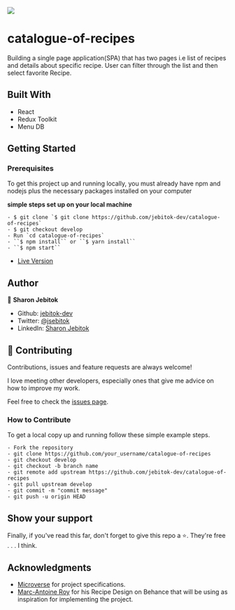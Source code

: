 ![](https://img.shields.io/badge/Microverse-blueviolet)

# catalogue-of-recipes
Building a single page application(SPA) that has two pages i.e list of recipes and details about specific recipe. User can filter through the list and then select favorite Recipe. 

<!-- ![screenshot](./src/images/Screenshot.png) -->
## Built With
- React
- Redux Toolkit
- Menu DB

## Getting Started

### Prerequisites

To get this project up and running locally, you must already have npm and nodejs plus the necessary packages installed on your computer

**simple steps set up on your local machine**

```
- $ git clone `$ git clone https://github.com/jebitok-dev/catalogue-of-recipes`
- $ git checkout develop
- Run `cd catalogue-of-recipes`
- ``$ npm install`` or ``$ yarn install``
- ``$ npm start``
```

- [Live Version](https://catalogue-of-recipess.netlify.app/)

<!--### Run Tests
 Tests for modules written using **Jest** and **React Testing Library**
- ``$ npm run test`` or ``$ yarn test`` -->

## Author

👤 **Sharon Jebitok**

- Github: [jebitok-dev](https://github.com/jebitok-dev)
- Twitter: [@jsebitok](https://twitter.com/jsebitok)
- LinkedIn: [Sharon Jebitok](https://www.linkedin.com/in/sharon-jebitok/)

## 🤝 Contributing

Contributions, issues and feature requests are always welcome!

I love meeting other developers, especially ones that give me advice on how to improve my work.

Feel free to check the [issues page](https://github.com/jebitok-dev/catalogue-of-recipes).

### How to Contribute

To get a local copy up and running follow these simple example steps.

```
- Fork the repository
- git clone https://github.com/your_username/catalogue-of-recipes
- git checkout develop
- git checkout -b branch name
- git remote add upstream https://github.com/jebitok-dev/catalogue-of-recipes
- git pull upstream develop
- git commit -m "commit message"
- git push -u origin HEAD
```

## Show your support

Finally, if you've read this far, don't forget to give this repo a ⭐️. They're free . . . I think.

## Acknowledgments

- [Microverse](https://microverse.org) for project specifications.
- [Marc-Antoine Roy](https://www.behance.net/gallery/11351281/NomNom) for his Recipe Design on Behance that will be using as inspiration for implementing the project.
